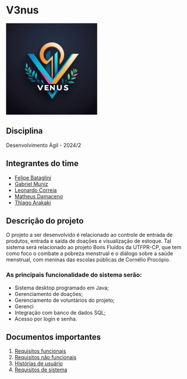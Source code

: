 # V3nus
[<img src="/Imagens/logo.jpg" width="250"/>](/Imagens/logo.jpg)

## Disciplina 
Desenvolvimento Ágil - 2024/2

## Integrantes do time
* [Felipe Bataglini](https://github.com/felipebataglini)
* [Gabriel Muniz](https://github.com/GabrielSMuniz)
* [Leonardo Correia](https://github.com/LeonardoCorreia2)
* [Matheus Damaceno](https://github.com/Matheusdamaceno)
* [Thiago Arakaki](https://github.com/arakakithiago)

## Descrição do projeto
O projeto a ser desenvolvido é relacionado ao controle de entrada de produtos, entrada e saída de doações e visualização de estoque. Tal sistema será relacionado ao projeto Bons Fluídos da UTFPR-CP, que tem como foco o combate a pobreza menstrual e o diálogo sobre a saúde menstrual, com meninas das escolas públicas de Cornélio Procópio.

### As principais funcionalidade do sistema serão:
* Sistema desktop programado em Java;
* Gerenciamento de doações;
* Gerenciamento de voluntários do projeto;
* Gerenci
* Integração com banco de dados SQL;
* Acesso por login e senha.

## Documentos importantes
1. [Requisitos funcionais](/Requisitos%20de%20Usuário/RF.md)
2. [Requisitos não funcionais](/Requisitos%20de%20Usuário/RNF.md)
3. [Histórias de usuário](/Requisitos%20de%20Usuário/HistoriasUsuario.md)
4. [Requisitos de sistema](/Requisitos%20de%20Sistema)
